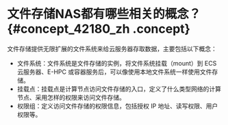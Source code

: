 # 文件存储NAS都有哪些相关的概念？ {#concept_42180_zh .concept}

文件存储提供无限扩展的文件系统来给云服务器存取数据，主要包括以下概念：

-   文件系统：文件系统是文件存储的实例，将文件系统挂载（mount）到 ECS 云服务器、E-HPC 或容器服务后，可以像使用本地文件系统一样使用文件存储。
-   挂载点：挂载点是计算节点访问文件存储的入口，定义了什么类型网络的计算节点、采用怎样的权限来访问文件存储。
-   权限组：定义访问文件存储的权限信息，包括授权 IP 地址、读写权限、用户权限等。

